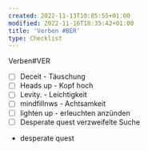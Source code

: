 ```yaml
---
created: 2022-11-13T10:05:55+01:00
modified: 2022-11-16T18:35:42+01:00
title: 'Verben #BER'
type: Checklist
---
```


Verben#VER

- [ ] Deceit - Täuschung 
- [ ] Heads up - Kopf hoch
- [ ] Levity.        - Leichtigkeit
- [ ] mindfillnws - Achtsamkeit 
- [ ] lighten up - erleuchten anzünden
- [ ] Desperate quest verzweifelte Suche
- desperate quest
